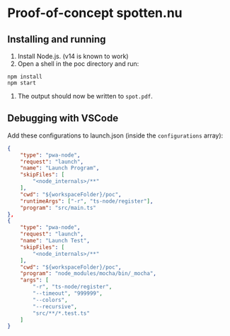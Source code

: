 # Proof-of-concept spotten.nu
## Installing and running
1. Install Node.js. (v14 is known to work)
1. Open a shell in the poc directory and run:
```shell
npm install
npm start
```
1. The output should now be written to `spot.pdf`.

## Debugging with VSCode
Add these configurations to launch.json (inside the `configurations` array):
```json
{
    "type": "pwa-node",
    "request": "launch",
    "name": "Launch Program",
    "skipFiles": [
        "<node_internals>/**"
    ],
    "cwd": "${workspaceFolder}/poc",
    "runtimeArgs": ["-r", "ts-node/register"],
    "program": "src/main.ts"
},
{
    "type": "pwa-node",
    "request": "launch",
    "name": "Launch Test",
    "skipFiles": [
        "<node_internals>/**"
    ],
    "cwd": "${workspaceFolder}/poc",
    "program": "node_modules/mocha/bin/_mocha",
    "args": [
        "-r", "ts-node/register",
        "--timeout", "999999",
        "--colors",
        "--recursive",
        "src/**/*.test.ts"
    ]
}
```
